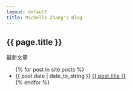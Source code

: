 ```yaml
---
layout: default
title: Michelle Zhang's Blog
---
```


<h2>{{ page.title }}</h2>
<p>最新文章</p>
<ul>
    {% for post in site.posts %}
	<li>{{ post.date | date_to_string }} <a href="{{ site.baseurl }}{{ post.url }}">{{ post.title }}</a></li>
    {% endfor %}
</ul>
